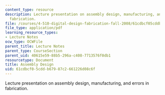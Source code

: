 ```yaml
---
content_type: resource
description: Lecture presentation on assembly design, manufacturing, and errors in
  fabrication.
file: /courses/4-510-digital-design-fabrication-fall-2008/61cdbcf05cddb67987c2661226d08c6f_lec4_2.pdf
file_type: application/pdf
learning_resource_types:
- Lecture Notes
ocw_type: OCWFile
parent_title: Lecture Notes
parent_type: CourseSection
parent_uid: 40615e59-88b5-296a-c408-7713576f0db1
resourcetype: Document
title: Assembly Design
uid: 61cdbcf0-5cdd-b679-87c2-661226d08c6f
---
```

Lecture presentation on assembly design, manufacturing, and errors in fabrication.

